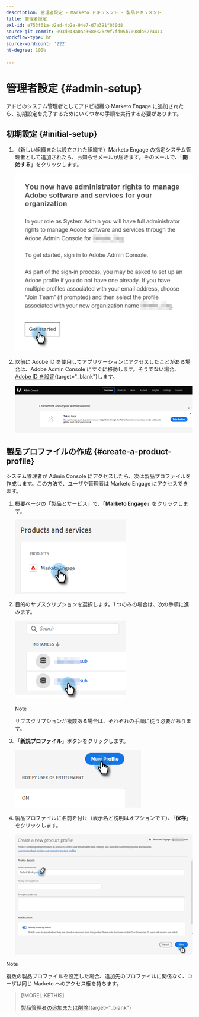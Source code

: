 ```yaml
---
description: 管理者設定 - Marketo ドキュメント - 製品ドキュメント
title: 管理者設定
exl-id: e753f61a-b2ad-4b2e-94e7-d7a391f030d8
source-git-commit: 093d043a0ac368e326c9f7fd05b7098da6274414
workflow-type: ht
source-wordcount: '222'
ht-degree: 100%

---
```


# 管理者設定 {#admin-setup}

アドビのシステム管理者としてアドビ組織の Marketo Engage に追加されたら、初期設定を完了するためにいくつかの手順を実行する必要があります。

## 初期設定 {#initial-setup}

1. （新しい組織または設立された組織で）Marketo Engage の指定システム管理者として追加されたら、お知らせメールが届きます。そのメールで、「**開始する**」をクリックします。

   ![](assets/admin-setup-1.png)

1. 以前に Adobe ID を使用してアプリケーションにアクセスしたことがある場合は、Adobe Admin Console にすぐに移動します。そうでない場合、[Adobe ID を設定](https://helpx.adobe.com/jp/manage-account/using/create-update-adobe-id.html){target=&quot;_blank&quot;}します。

   ![](assets/admin-setup-2.png)

## 製品プロファイルの作成 {#create-a-product-profile}

システム管理者が Admin Console にアクセスしたら、次は製品プロファイルを作成します。この方法で、ユーザや管理者は Marketo Engage にアクセスできます。

1. 概要ページの「製品とサービス」で、「**Marketo Engage**」をクリックします。

   ![](assets/admin-setup-3.png)

1. 目的のサブスクリプションを選択します。1 つのみの場合は、次の手順に進みます。

   ![](assets/admin-setup-4.png)

   >[!NOTE]
   >
   >サブスクリプションが複数ある場合は、それぞれの手順に従う必要があります。

1. 「**新規プロファイル**」ボタンをクリックします。

   ![](assets/admin-setup-5.png)

1. 製品プロファイルに名前を付け（表示名と説明はオプションです）、「**保存**」をクリックします。

   ![](assets/admin-setup-6.png)

>[!NOTE]
>
>複数の製品プロファイルを設定した場合、追加先のプロファイルに関係なく、ユーザは同じ Marketo へのアクセス権を持ちます。

>[!MORELIKETHIS]
>
>[製品管理者の追加または削除](/help/marketo/product-docs/administration/marketo-with-adobe-identity/add-or-remove-a-product-admin.md){target=&quot;_blank&quot;}
